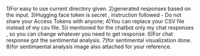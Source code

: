 1)For easy to use current directory given.
2)generated responses based on the input. 
3)Hugging face token is secret , instruction followed - Do not share your Access Tokens with anyone;
4)You can replace your CSV file instead of my csv file.
5)i mentioned for the chatbot only my chat responses , so you can change whatever you need to get response.
6)For chat response got the sentimental analysis.
7)for sentimental visualization done.
8)for sentimaental analysis image also attached for your reference.
